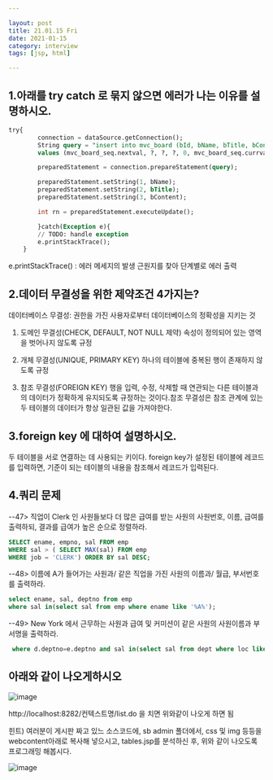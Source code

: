 ```yaml
---

layout: post
title: 21.01.15 Fri
date: 2021-01-15
category: interview
tags: [jsp, html]

---
```


## 1.아래를 try catch 로 묶지 않으면 에러가 나는 이유를 설명하시오.
~~~SQL
try{
		connection = dataSource.getConnection();
		String query = "insert into mvc_board (bId, bName, bTitle, bContent, bHit, bGroup, bStep, bIndent) 
		values (mvc_board_seq.nextval, ?, ?, ?, 0, mvc_board_seq.currval, 0, 0 )";

		preparedStatement = connection.prepareStatement(query);

		preparedStatement.setString(1, bName);
		preparedStatement.setString(2, bTitle);
		preparedStatement.setString(3, bContent);

		int rn = preparedStatement.executeUpdate();

		}catch(Exception e){
		// TODO: handle exception
		e.printStackTrace();
	}
~~~



e.printStackTrace() : 에러 메세지의 발생 근원지를 찾아 단계별로 에러 출력



## 2.데이터 무결성을 위한 제약조건 4가지는?
데이터베이스 무결성: 권한을 가진 사용자로부터 데이터베이스의 정확성을 지키는 것
1. 도메인 무결성(CHECK, DEFAULT, NOT NULL 제약)
속성이 정의되어 있는 영역을 벗어나지 않도록 규정
 
2. 개체 무결성(UNIQUE, PRIMARY KEY)
하나의 테이블에 중복된 행이 존재하지 않도록 규정

3. 참조 무결성(FOREIGN KEY)
행을 입력, 수정, 삭제할 때 연관되는 다른 테이블과의 데이터가 정확하게 유지되도록 규정하는 것이다.참조 무결성은 참조 관계에 있는 두 테이블의 데이터가 항상 일관된 값을 가져야한다.

## 3.foreign key 에 대하여 설명하시오.
두 테이블을 서로 연결하는 데 사용되는 키이다.
foreign key가 설정된 테이블에 레코드를 입력하면, 기준이 되는 테이블의 내용을 참조해서 레코드가 입력된다.

## 4.쿼리 문제
--47> 직업이 Clerk 인 사원들보다 더 많은 급여를 받는 사원의 사원번호, 이름, 급여를 출력하되,
 결과를 급여가 높은 순으로 정렬하라.
~~~SQL
SELECT ename, empno, sal FROM emp
WHERE sal > ( SELECT MAX(sal) FROM emp
WHERE job = 'CLERK') ORDER BY sal DESC;
~~~


--48> 이름에 A가 들어가는 사원과/ 같은 직업을 가진 사원의 이름과/ 월급, 부서번호를 출력하라.
~~~SQL
select ename, sal, deptno from emp
where sal in(select sal from emp where ename like '%A%');
~~~

 


--49> New  York 에서 근무하는 사원과 급여 및 커미션이 같은 사원의 사원이름과 부서명을 출력하라.
~~~SQL
 where d.deptno=e.deptno and sal in(select sal from dept where loc like 'NEW YORK');
~~~
 

 

 


## 아래와 같이 나오게하시오

![image](https://user-images.githubusercontent.com/74958197/104837964-5c175280-58fb-11eb-83ce-72d7739e7ff3.png)

http://localhost:8282/컨텍스트명/list.do 을 치면 위와같이 나오게 하면 됨

힌트) 여러분이 게시판 짜고 있느 소스코드에, sb admin 폴더에서, css 및 img 등등을 webcontent아래로 복사해 넣으시고, tables.jsp를 분석하신 후, 위와 같이 나오도록 프로그래밍 해봅시다.

![image](https://user-images.githubusercontent.com/74958197/104848164-11abcb00-5927-11eb-947d-f947fa5a4c91.png)
